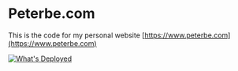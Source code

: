 # Peterbe.com

This is the code for my personal website [https://www.peterbe.com](https://www.peterbe.com)

[![What's Deployed](https://img.shields.io/badge/whatsdeployed-prod-green.svg)](https://whatsdeployed.io/s-2Ts)
